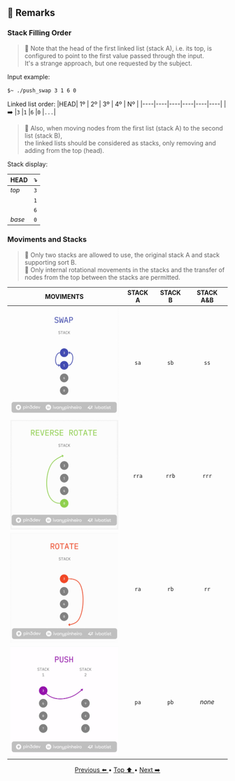 ## 🔎 Remarks <a id="remarks"></a>

### Stack Filling Order

> 🚨 Note that the head of the first linked list (stack A), i.e. its top, is configured to point to the first value passed through the input.  
It's a strange approach, but one requested by the subject.  

Input example:
```bash
$~ ./push_swap 3 1 6 0
```  
Linked list order:
|HEAD| 1º | 2º | 3º | 4º | Nº |
|----|----|----|----|----|----|
| ➡️  |`3` |`1` |`6` |`0` |`...`|


> 🚨 Also, when moving nodes from the first list (stack A) to the second list (stack B),  
the linked lists should be considered as stacks, only removing and adding from the top (head).

Stack display:

|HEAD| ⤵️ |
|----|----|
|_top_|`3` |
|    |`1` |
|    |`6` |
|_base_|`0` |

### Moviments and Stacks

> 🚨 Only two stacks are allowed to use, the original stack A and stack supporting sort B.   
> 🚨 Only internal rotational movements in the stacks and the transfer of nodes from the top between the stacks are permitted. 

<!--
|STACK| swap↕️ | reverse-rotate↗️ | rotate↘️ | push➡️ |
|-----|------|----------------|--------|------|
|     |<img src="https://github.com/pin3dev/42_Cursus/blob/a708c0de6d3fdc729bb720318b5d35bdaa9551c0/assets/PushSwap/Tutorial/general_swap.gif" width="250" height="250" />|<img src="https://github.com/pin3dev/42_Cursus/blob/a708c0de6d3fdc729bb720318b5d35bdaa9551c0/assets/PushSwap/Tutorial/general_reverserotate.gif" width="250" height="250" /> |<img src="https://github.com/pin3dev/42_Cursus/blob/a708c0de6d3fdc729bb720318b5d35bdaa9551c0/assets/PushSwap/Tutorial/general_rotate.gif" width="250" height="250" />|<img src="https://github.com/pin3dev/42_Cursus/blob/a708c0de6d3fdc729bb720318b5d35bdaa9551c0/assets/PushSwap/Tutorial/general_push.gif" width="250" height="250" />  |
|  A  |`sa` |`rra` |`ra` |`pa` |
|  B  |`sb` |`rrb` |`rb` |`pb` |
| A&B |`ss` |`rrr` |`rr` | _none_ |  
-->

|MOVIMENTS| STACK A | STACK B | STACK A&B |  
|:-------:|:-------:|:-------:|:---------:|    
|<img src="https://github.com/pin3dev/42_Cursus/blob/a708c0de6d3fdc729bb720318b5d35bdaa9551c0/assets/PushSwap/Tutorial/general_swap.gif" width="250" height="250" /> | `sa` | `sb`| `ss` |  
|<img src="https://github.com/pin3dev/42_Cursus/blob/a708c0de6d3fdc729bb720318b5d35bdaa9551c0/assets/PushSwap/Tutorial/general_reverserotate.gif" width="250" height="250" /> | `rra` | `rrb`| `rrr` |  
|<img src="https://github.com/pin3dev/42_Cursus/blob/a708c0de6d3fdc729bb720318b5d35bdaa9551c0/assets/PushSwap/Tutorial/general_rotate.gif" width="250" height="250" /> | `ra` | `rb` | `rr` |  
|<img src="https://github.com/pin3dev/42_Cursus/blob/a708c0de6d3fdc729bb720318b5d35bdaa9551c0/assets/PushSwap/Tutorial/general_push.gif" width="250" height="250" /> | `pa` | `pb`| _none_ |  

<p align="center">
 <a href="https://github.com/pin3dev/42_Cursus/blob/main/tutorial/PushSwap/EN/docs/home.md"> Previous ⬅️ </a> •
<a href="#remarks"> Top ⬆️ </a> • 
<a href="https://github.com/pin3dev/42_Cursus/blob/main/tutorial/PushSwap/EN/docs/concepts.md">Next ➡️ </a>
</p>
